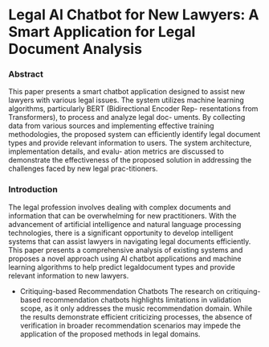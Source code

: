 # Legal AI Chatbot for New Lawyers: A Smart Application for Legal Document Analysis
### Abstract
This paper presents a smart chatbot application designed to assist
new lawyers with various legal issues. The system utilizes machine
learning algorithms, particularly BERT (Bidirectional Encoder Rep-
resentations from Transformers), to process and analyze legal doc-
uments. By collecting data from various sources and implementing
effective training methodologies, the proposed system can efficiently
identify legal document types and provide relevant information to
users. The system architecture, implementation details, and evalu-
ation metrics are discussed to demonstrate the effectiveness of the
proposed solution in addressing the challenges faced by new legal prac-titioners.

### Introduction
The legal profession involves dealing with complex documents and information that can be overwhelming for new practitioners. With the advancement of artificial intelligence and natural language processing technologies, there is a significant opportunity to develop intelligent systems that can assist lawyers in navigating legal documents efficiently. This paper presents a comprehensive analysis of existing systems and proposes a novel approach using
AI chatbot applications and machine learning algorithms to help predict legaldocument types and provide relevant information to new lawyers.
 - Critiquing-based Recommendation Chatbots
   The research on critiquing-based recommendation chatbots highlights limitations in validation scope, as it only addresses the music recommendation domain. While the results demonstrate efficient criticizing processes, the absence of verification in broader recommendation scenarios may impede the application of the proposed methods in legal domains.
